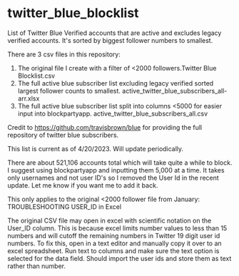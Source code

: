# twitter_blue_blocklist
List of Twitter Blue Verified accounts that are active and excludes legacy verified accounts. It's sorted by biggest follower numbers to smallest. 

There are 3 csv files in this repository:

1. The original file I create with a filter of <2000 followers.Twitter Blue Blocklist.csv 
2. The full active blue subscriber list excluding legacy verified sorted largest follower counts to smallest. active_twitter_blue_subscribers_all-arr.xlsx
3. The full active blue subscriber list split into columns <5000 for easier input into blockpartyapp. active_twitter_blue_subscribers_all.csv

Credit to https://github.com/travisbrown/blue for providing the full repository of twitter blue subscribers. 

This list is current as of 4/20/2023. Will update periodically.

There are about 521,106 accounts total which will take quite a while to block. I suggest using blockpartyapp and inputting them 5,000 at a time. It takes only usernames and not user ID's so I removed the User Id in the recent update. Let me know if you want me to add it back. 


This only applies to the original <2000 follower file from January:
TROUBLESHOOTING USER_ID in Excel

The original CSV file may open in excel with scientific notation on the User_ID column. This is because excel limits number values to less than 15 numbers and will cutoff the remaining numbers in Twitter 19 digit user id numbers. To fix this, open in a text editor and manually copy it over to an excel spreadsheet. Run text to columns and make sure the text option is selected for the data field. Should import the user ids and store them as text rather than number. 
